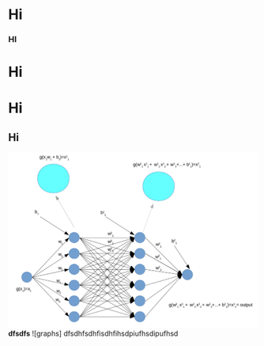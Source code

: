 # Hi #

### HI ###
# Hi #




 # Hi #
 ## Hi ##
![nn66]
**dfsdfs**
![graphs]
dfsdhfsdhfisdhfihsdpiufhsdipufhsd














[nn66]:		https://github.com/diegoorellanaga/Tensorflow-Tutorial-For-Dummies/blob/master/Screenshot%20from%202017-10-20%2016-38-25.png

[graphs1]:	https://github.com/diegoorellanaga/Tensorflow-Tutorial-For-Dummies/blob/master/graphs.png
